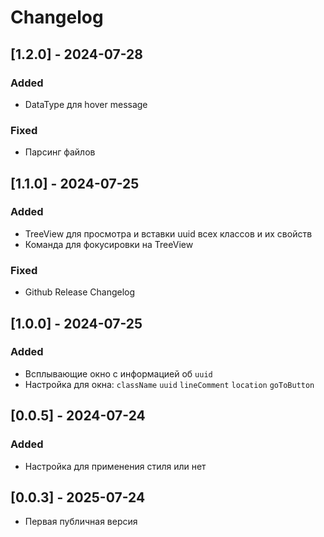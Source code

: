 # Changelog

## [1.2.0] - 2024-07-28
### Added
- DataType для hover message
### Fixed
- Парсинг файлов

## [1.1.0] - 2024-07-25
### Added
- TreeView для просмотра и вставки uuid всех классов и их свойств
- Команда для фокусировки на TreeView
### Fixed
- Github Release Changelog

## [1.0.0] - 2024-07-25
### Added
- Всплывающие окно с информацией об `uuid`
- Настройка для окна: `className` `uuid` `lineComment` `location` `goToButton`

## [0.0.5] - 2024-07-24
### Added
- Настройка для применения стиля или нет

## [0.0.3] - 2025-07-24
- Первая публичная версия